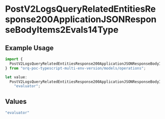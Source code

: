 # PostV2LogsQueryRelatedEntitiesResponse200ApplicationJSONResponseBodyItems2Evals14Type

## Example Usage

```typescript
import {
  PostV2LogsQueryRelatedEntitiesResponse200ApplicationJSONResponseBodyItems2Evals14Type,
} from "orq-poc-typescript-multi-env-version/models/operations";

let value:
  PostV2LogsQueryRelatedEntitiesResponse200ApplicationJSONResponseBodyItems2Evals14Type =
    "evaluator";
```

## Values

```typescript
"evaluator"
```